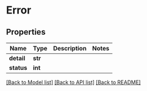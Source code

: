 # Error

## Properties
Name | Type | Description | Notes
------------ | ------------- | ------------- | -------------
**detail** | **str** |  | 
**status** | **int** |  | 

[[Back to Model list]](../README.md#documentation-for-models) [[Back to API list]](../README.md#documentation-for-api-endpoints) [[Back to README]](../README.md)


